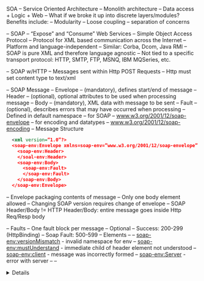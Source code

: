 SOA – Service Oriented Architecture
  – Monolith architecture
  – Data access + Logic + Web
  – What if we broke it up into discrete layers/modules? Benefits include:
    – Modularity
    – Loose coupling
    – separation of concerns

– SOAP
  – “Expose” and “Consume” Web Services
  – Simple Object Access Protocol
  – Protocol for XML based communication across the Internet
  – Platform and language-independent
  – Similar: Corba, Dcom, Java RMI
  – SOAP is pure XML and therefore language agnostic
  – Not tied to a specific transport protocol: HTTP, SMTP, FTP, MSNQ, IBM MQSeries, etc.

– SOAP w/HTTP
  – Messages sent within Http POST Requests
  – Http must set content type to text/xml

– SOAP Message
  – Envelope – (mandatory), defines start/end of message
  – Header – (optional), optional attributes to be used when processing message
  – Body – (mandatory), XML data with message to be sent
  – Fault – (optional), describes errors that may have occurred when processing
  – Defined in default namespace
  – for SOAP – www.w3.org/2001/12/soap-envelope
  – for encoding and datatypes – www.w3.org/2001/12/soap-encoding
  – Message Structure
  ```xml
    <xml version=“1.0”?>
    <soap-env:Envelope xmlns=soap-env=”www.w3.org/2001/12/soap-envelope” soap-env:encodingStyle=”www.w3.org/2001/12/soap-encoding”>
      <soap-env:Header>
      </soal-env:Header>
      <soap-env:Body>
        <soap-env:Fault>
        </soap-env:Fault>
      </soap-env:Body>
    </soap-env:Envelope>
  ```
  – Envelope packaging contents of message
  – Only one body element allowed
  – Changing SOAP version requires change of envelope
  – SOAP Header/Body != HTTP Header/Body: entire message goes inside Http Req/Resp body

  – Faults
  – One fault block per message
  – Optional
  – Success: 200-299 (HttpBinding)
  – Soap Fault: 500-599
  – Elements
    – <faultCode>
    – <soap-env:versionMismatch> - invalid namespace for env
    – <soap-env:mustUnderstand> - immediate child of header element not understood
    – <soap-env:client> - message was incorrectly formed
    – <soap-env:Server> - error with server
    – <faultString>
    – <details>
    
– WSDL
  – Web Service Description Language
  – XML file describing everything about the service
  – “Contract” or “Endpoint”
  – Like an interface
  – Contract first vs contract last
  – Two ways of creating a soap service
  – Did you write WSDL first, or Implementation (Java code) first?
  – Important WSDL Elements (definitions):
  – name (optional)
  – targetNamespace – logical namespace for info about service
  – xmlns – default wsdl namespace, http://schema.xmlsoap.org/wsdl
  – All WSDL elements go in this namespace
  – xmlns:xsd, xmlns:soap
  – Specifies soap-specific info and datatypes
    – types port message porttype operation (definition) binding service
    – types – any complex datatype used in document (not necessary if only simple types)
    – port – specify single endpoint as address for binding
    – message – define data elements for each operation (method params, return values)
    – porttype – defines operations that can be performed and the messages involved
    – operation – abstract description of action supported by service
    – binding – specify protocol and data format for operations and messages
    – service – specify port address(es) of binding
    
– Jax-WS – Java API for XML Web Services
  – This is to set up service providers + consumers
  – Annotation-based
  – Supported by open source framework Apache CXF (also supports other protocols)
  – Jax-B – Java Architecture for XML Binding
  – Marshalling – convert Java obj → XML file
  – Unmarshalling – convert XML → Java obj
  – WSDL Soap Binding styles
  – Use to translate WSDL binding to soap message body
  – Model: Literal (DOCUMENT) vs Encoded (RPC)
  – DOCUMENT – you define XML structure of message body (“message-oriented”)
  – RPC – request body must contain operation name and method parameters
  – Literal: contents conform to user-defined xsd
  – Encoded: uses xsd datatypes but body doesn't need to conform to user-defined xsd

– Rest Services
  – Representational State Transfer
  – Stateless interactions
  – Creating Web APIs
  – Http messaging
  – Data exchanged by XML/JSON
  – Using simple url endpoints to connect to resources
  – Soap vs Rest
    – Soap
      – Handles many protocols (smtp, http, ftp, etc)
      – Must pecify what requests/responses contain (xml/json/yaml/etc)
      – Strict contract (wsdl)
    – Rest
      – Http only
      – Don't need to specify request/resonse contents
      – Not contractual – documentation is only source of information
      – Easier to use/write, works well with json
  – Best Practices
  – Validate all user input (mostly to avoid sql injection)
  – Check for malformed xml/json
  – Session-based authentication – validate user before allowing request
  – No sensitive information in url (user name, password, id, etc)
  – Restrict Http verbs
  
  – Http Methods
  – Get, Post, Put, Delete, Head, Options, Connect, Trace
  – Rest is highly opinionated, allowing us to write any behavior for a method
  – Http Request
    – Verb – Http Method
    – URI – Uniform Resource Identifier, identifies resource on server
    – Version – Http version
    – Header – Meta data, key-value pairs, formatting, other details
    – Body – Message content or resource representation
  – Http Response
    – Status – Indicates success or failure, between 100-599
    – Version
    – Header – Meta data, key-values (content length, timestamp, content type, etc)
    – Body
